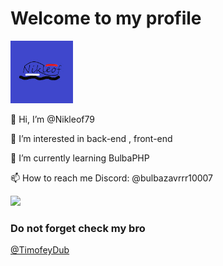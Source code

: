 # Welcome to my profile

<img src="https://raw.githubusercontent.com/Nikleof79/Nikleof79/refs/heads/main/channels4_profile%20%E2%80%94%20%D0%BA%D0%BE%D0%BF%D0%B8%D1%8F.jpg" width="100px" />

👋 Hi, I’m @Nikleof79

👀 I’m interested in back-end , front-end

🌱 I’m currently learning BulbaPHP

📫 How to reach me Discord: @bulbazavrrr10007

<!---
┌── ──┐
└── ──┘ 
-->
<img src="https://github-readme-stats.vercel.app/api/top-langs/?username=nikleof79&layout=compact"/>

### Do not forget check my bro 
<a href="https://github.com/TimofeyDub">@TimofeyDub </a>

<!---
Nikleof79/Nikleof79 is a ✨ special ✨ repository because its `README.md` (this file) appears on your GitHub profile.
You can click the Preview link to take a look at your changes.
--->
